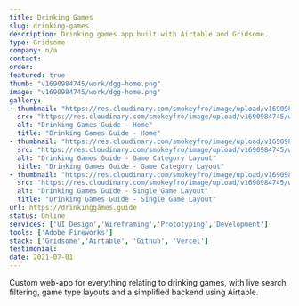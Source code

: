 ```yaml
---
title: Drinking Games
slug: drinking-games
description: Drinking games app built with Airtable and Gridsome.
type: Gridsome
company: n/a
contact: 
order: 
featured: true
thumb: "v1690984745/work/dgg-home.png"
image: "v1690984745/work/dgg-home.png"
gallery:
- thumbnail: "https://res.cloudinary.com/smokeyfro/image/upload/v1690984745/work/dgg-home.png"
  src: "https://res.cloudinary.com/smokeyfro/image/upload/v1690984745/work/dgg-home.png"
  alt: "Drinking Games Guide - Home"
  title: "Drinking Games Guide - Home"
- thumbnail: "https://res.cloudinary.com/smokeyfro/image/upload/v1690984745/work/dgg-category.png"
  src: "https://res.cloudinary.com/smokeyfro/image/upload/v1690984745/work/dgg-category.png"
  alt: "Drinking Games Guide - Game Category Layout"
  title: "Drinking Games Guide - Game Category Layout"
- thumbnail: "https://res.cloudinary.com/smokeyfro/image/upload/v1690984745/work/dgg-game.png"
  src: "https://res.cloudinary.com/smokeyfro/image/upload/v1690984745/work/dgg-game.png"
  alt: "Drinking Games Guide - Single Game Layout"
  title: "Drinking Games Guide - Single Game Layout"
url: https://drinkinggames.guide
status: Online
services: ['UI Design','Wireframing','Prototyping','Development']
tools: ['Adobe Fireworks']
stack: ['Gridsome','Airtable', 'Github', 'Vercel']
testimonial: 
date: 2021-07-01
---
```

Custom web-app for everything relating to drinking games, with live search filtering, game type layouts and a simplified backend using Airtable.